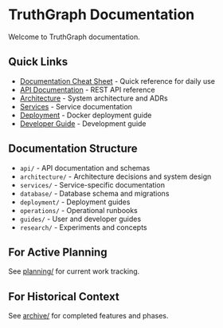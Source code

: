 # TruthGraph Documentation

Welcome to TruthGraph documentation.

## Quick Links
- [Documentation Cheat Sheet](guides/documentation-cheat-sheet.md) - Quick reference for daily use
- [API Documentation](api/README.md) - REST API reference
- [Architecture](architecture/README.md) - System architecture and ADRs
- [Services](services/README.md) - Service documentation
- [Deployment](deployment/docker.md) - Docker deployment guide
- [Developer Guide](guides/developer-guide.md) - Development guide

## Documentation Structure
- `api/` - API documentation and schemas
- `architecture/` - Architecture decisions and system design
- `services/` - Service-specific documentation
- `database/` - Database schema and migrations
- `deployment/` - Deployment guides
- `operations/` - Operational runbooks
- `guides/` - User and developer guides
- `research/` - Experiments and concepts

## For Active Planning
See [planning/](../planning/README.md) for current work tracking.

## For Historical Context
See [archive/](../archive/README.md) for completed features and phases.
